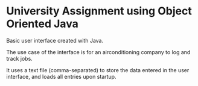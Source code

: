 # University Assignment using Object Oriented Java

Basic user interface created with Java.

The use case of the interface is for an airconditioning company to log and track jobs.

It uses a text file (comma-separated) to store the data entered in the user interface, and loads all entries upon startup.
